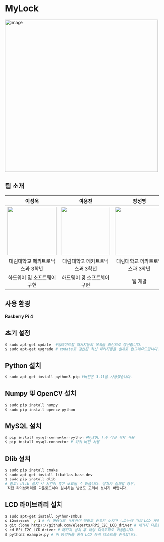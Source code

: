 # MyLock

<img width="500" alt="image" src="https://github.com/lee-seong-wook/MyLock/assets/130055880/8f207969-70e9-4d09-b557-f384f075e55d">

## 팀 소개

|      이성욱       |          이용진         |       장성영         |         예진희        |
| :------------------------------------------------------------------------------: | :---------------------------------------------------------------------------------------------------------------------------------------------------: | :---------------------------------------------------------------------------------------------------------------------------------------------------------------------------------------------------: | :--------------------------------------------------------------------------------------------: |
|   <img width="160px" src="https://github.com/lee-seong-wook/MyLock/assets/130055880/813d2c89-0c3b-49c6-89ed-43969d02ce1f" />    |                      <img width="160px" src="https://github.com/lee-seong-wook/object-detection-robot-/assets/130055880/b032aa51-f0d0-4354-b310-d57b3549b58a" />    |                  <img width="160px" src="https://github.com/lee-seong-wook/object-detection-robot-/assets/130055880/01beb4ea-ef4f-4a5a-8c83-c5b6dc25552e"/>   |       <img width="160px" src="https://github.com/lee-seong-wook/MyLock/assets/130055880/0bf50633-c987-4620-b488-602a8f4f91c6"/>         |
| 대림대학교 메카트로닉스과 3학년 | 대림대학교 메카트로닉스과 3학년 | 대림대학교 메카트로닉스과 3학년 | 대림대학교 메카트로닉스과 3학년 |
|  하드웨어 및 소프트웨어 구현    |  하드웨어 및 소프트웨어 구현   | 웹 개발  |  웹 개발    |


## 사용 환경 
#### Rasberry Pi 4

## 초기 설정
```bash
$ sudo apt-get update  #업데이트할 패키지들의 목록을 최신으로 갱신합니다.
$ sudo apt-get upgrade # update로 갱신된 최신 패키지들을 실제로 업그레이드합니다.
```
## Python 설치
```bash
$ sudo apt-get install python3-pip #버전은 3.11을 사용했습니다.
```
## Numpy 및 OpenCV 설치
```bash
$ sudo pip install numpy
$ sudo pip install opencv-python
```
## MySQL 설치
```bash
$ pip install mysql-connector-python #MySQL 8.0 이상 유저 사용
$ pip install mysql.connector # 하위 버전 사용
```

## Dlib 설치
```bash
$ sudo pip install cmake
$ sudo apt-get install libatlas-base-dev
$ sudo pip install dlib
# 참고: dlib 설치 시 시간이 많이 소요될 수 있습니다. 설치가 실패할 경우,
 직접 라이브러리를 다운로드하여 설치하는 방법도 고려해 보시기 바랍니다.
```
## LCD 라이브러리 설치
```bash
$ sudo apt-get install python-smbus
$ i2cdetect -y 1 # 이 명령어를 사용하면 행열로 연결된 숫자가 나오는데 저희 LCD 제품의 경우 0x27이 나왔습니다. (lcd 제품별로 나오는 숫자가 다릅니다.)
$ git clone https://github.com/eleparts/RPi_I2C_LCD_driver # 패키지 다운로드 합니다
$ cd RPi_I2C_LCD_driver # 패키지 설치 후 해당 디렉토리로 이동합니다. 
$ python3 example.py # 이 명령어를 통해 LCD 동작 테스트를 진행합니다. 
```




